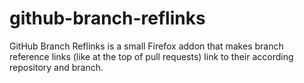 # github-branch-reflinks

GitHub Branch Reflinks is a small Firefox addon that makes branch reference links (like at the top of pull requests) link to their according repository and branch.